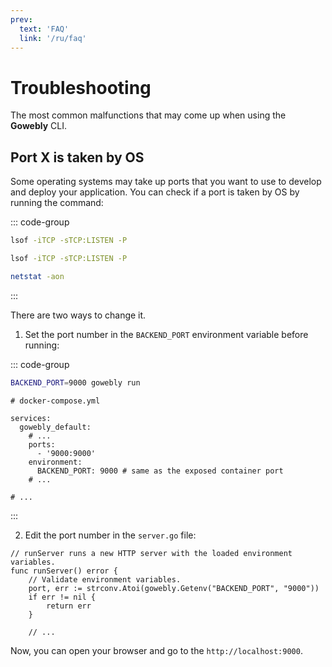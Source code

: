 ```yaml
---
prev:
  text: 'FAQ'
  link: '/ru/faq'
---
```


# Troubleshooting

The most common malfunctions that may come up when using the **Gowebly** CLI.

<!--@include: ../parts/ru/block_cant-find-answer.md-->

## Port X is taken by OS

Some operating systems may take up ports that you want to use to develop and deploy your application. You can check if a port is taken by OS by running the command:

::: code-group
``` bash [GNU/Linux]
lsof -iTCP -sTCP:LISTEN -P
```

``` bash [macOS]
lsof -iTCP -sTCP:LISTEN -P
```

``` bash [Windows]
netstat -aon
```
:::

There are two ways to change it.

1. Set the port number in the `BACKEND_PORT` environment variable before running:

::: code-group
``` bash [CLI]
BACKEND_PORT=9000 gowebly run
```

``` yaml{7,9} [Docker]
# docker-compose.yml

services:
  gowebly_default:
    # ...
    ports:
      - '9000:9000'
    environment:
      BACKEND_PORT: 9000 # same as the exposed container port
    # ...

# ...
```
:::

2. Edit the port number in the `server.go` file:

``` go{4}
// runServer runs a new HTTP server with the loaded environment variables.
func runServer() error {
	// Validate environment variables.
	port, err := strconv.Atoi(gowebly.Getenv("BACKEND_PORT", "9000"))
	if err != nil {
		return err
	}

	// ...
```

Now, you can open your browser and go to the `http://localhost:9000`.

<!--@include: ../parts/links.md-->
